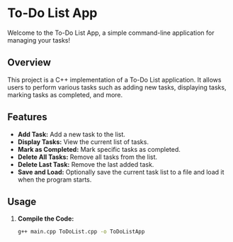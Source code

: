 # To-Do List App

Welcome to the To-Do List App, a simple command-line application for managing your tasks!

## Overview

This project is a C++ implementation of a To-Do List application. It allows users to perform various tasks such as adding new tasks, displaying tasks, marking tasks as completed, and more.

## Features

- **Add Task:** Add a new task to the list.
- **Display Tasks:** View the current list of tasks.
- **Mark as Completed:** Mark specific tasks as completed.
- **Delete All Tasks:** Remove all tasks from the list.
- **Delete Last Task:** Remove the last added task.
- **Save and Load:** Optionally save the current task list to a file and load it when the program starts.

## Usage

1. **Compile the Code:**
   ```bash
   g++ main.cpp ToDoList.cpp -o ToDoListApp
